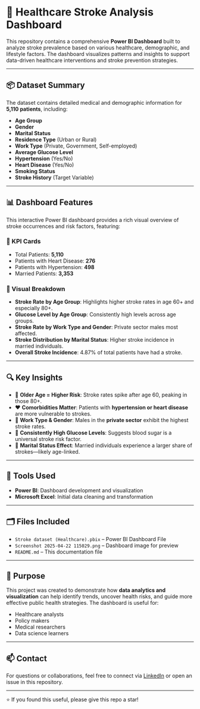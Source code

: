 # 🧠 Healthcare Stroke Analysis Dashboard

This repository contains a comprehensive **Power BI Dashboard** built to analyze stroke prevalence based on various healthcare, demographic, and lifestyle factors. The dashboard visualizes patterns and insights to support data-driven healthcare interventions and stroke prevention strategies.


---

## 📦 Dataset Summary

The dataset contains detailed medical and demographic information for **5,110 patients**, including:

- **Age Group**
- **Gender**
- **Marital Status**
- **Residence Type** (Urban or Rural)
- **Work Type** (Private, Government, Self-employed)
- **Average Glucose Level**
- **Hypertension** (Yes/No)
- **Heart Disease** (Yes/No)
- **Smoking Status**
- **Stroke History** (Target Variable)

---

## 📊 Dashboard Features

This interactive Power BI dashboard provides a rich visual overview of stroke occurrences and risk factors, featuring:

### 🔹 KPI Cards
- Total Patients: **5,110**
- Patients with Heart Disease: **276**
- Patients with Hypertension: **498**
- Married Patients: **3,353**

### 🔹 Visual Breakdown
- **Stroke Rate by Age Group**: Highlights higher stroke rates in age 60+ and especially 80+.
- **Glucose Level by Age Group**: Consistently high levels across age groups.
- **Stroke Rate by Work Type and Gender**: Private sector males most affected.
- **Stroke Distribution by Marital Status**: Higher stroke incidence in married individuals.
- **Overall Stroke Incidence**: 4.87% of total patients have had a stroke.

---

## 🔍 Key Insights

- 👵 **Older Age = Higher Risk**: Stroke rates spike after age 60, peaking in those 80+.
- ❤️ **Comorbidities Matter**: Patients with **hypertension or heart disease** are more vulnerable to strokes.
- 👔 **Work Type & Gender**: Males in the **private sector** exhibit the highest stroke rates.
- 🍬 **Consistently High Glucose Levels**: Suggests blood sugar is a universal stroke risk factor.
- 💍 **Marital Status Effect**: Married individuals experience a larger share of strokes—likely age-linked.

---

## 🧰 Tools Used

- **Power BI**: Dashboard development and visualization
- **Microsoft Excel**: Initial data cleaning and transformation

---

## 🗂 Files Included

- `Stroke dataset (Healthcare).pbix` – Power BI Dashboard File
- `Screenshot 2025-04-22 115029.png` – Dashboard image for preview
- `README.md` – This documentation file

---

## 📌 Purpose

This project was created to demonstrate how **data analytics and visualization** can help identify trends, uncover health risks, and guide more effective public health strategies. The dashboard is useful for:

- Healthcare analysts
- Policy makers
- Medical researchers
- Data science learners

---

## 📫 Contact

For questions or collaborations, feel free to connect via [LinkedIn](#) or open an issue in this repository.

---

⭐️ If you found this useful, please give this repo a star!
